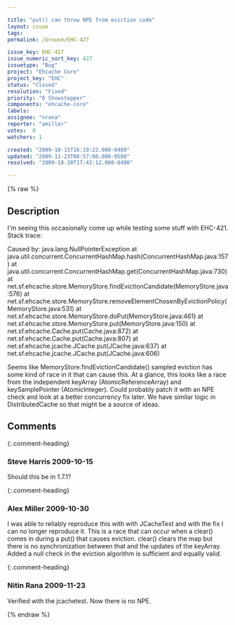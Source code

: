 ```yaml
---

title: "put() can throw NPE from eviction code"
layout: issue
tags: 
permalink: /browse/EHC-427

issue_key: EHC-427
issue_numeric_sort_key: 427
issuetype: "Bug"
project: "Ehcache Core"
project_key: "EHC"
status: "Closed"
resolution: "Fixed"
priority: "0 Showstopper"
components: "ehcache-core"
labels: 
assignee: "nrana"
reporter: "amiller"
votes:  0
watchers: 1

created: "2009-10-15T16:19:22.000-0400"
updated: "2009-11-23T08:57:06.000-0500"
resolved: "2009-10-30T17:42:12.000-0400"

---
```




{% raw %}



## Description

<div markdown="1" class="description">

I'm seeing this occasionally come up while testing some stuff with EHC-421.  Stack trace:

Caused by: java.lang.NullPointerException
	at java.util.concurrent.ConcurrentHashMap.hash(ConcurrentHashMap.java:157)
	at java.util.concurrent.ConcurrentHashMap.get(ConcurrentHashMap.java:730)
	at net.sf.ehcache.store.MemoryStore.findEvictionCandidate(MemoryStore.java:576)
	at net.sf.ehcache.store.MemoryStore.removeElementChosenByEvictionPolicy(MemoryStore.java:531)
	at net.sf.ehcache.store.MemoryStore.doPut(MemoryStore.java:461)
	at net.sf.ehcache.store.MemoryStore.put(MemoryStore.java:150)
	at net.sf.ehcache.Cache.put(Cache.java:872)
	at net.sf.ehcache.Cache.put(Cache.java:807)
	at net.sf.ehcache.jcache.JCache.put(JCache.java:637)
	at net.sf.ehcache.jcache.JCache.put(JCache.java:606)

Seems like MemoryStore.findEvictionCandidate() sampled eviction has some kind of race in it that can cause this.  At a glance, this looks like a race from the independent keyArray (AtomicReferenceArray) and keySamplePointer (AtomicInteger).  Could probably patch it with an NPE check and look at a better concurrency fix later.  We have similar logic in DistributedCache so that might be a source of ideas.

</div>

## Comments


{:.comment-heading}
### **Steve Harris** <span class="date">2009-10-15</span>

<div markdown="1" class="comment">

Should this be in 1.7.1?

</div>


{:.comment-heading}
### **Alex Miller** <span class="date">2009-10-30</span>

<div markdown="1" class="comment">

I was able to reliably reproduce this with with JCacheTest and with the fix I can no longer reproduce it.  This is a race that can occur when a clear() comes in during a put() that causes eviction.  clear() clears the map but there is no synchronization between that and the updates of the keyArray.  Added a null check in the eviction algorithm is sufficient and equally valid.

</div>


{:.comment-heading}
### **Nitin Rana** <span class="date">2009-11-23</span>

<div markdown="1" class="comment">

Verified with the jcachetest. Now there is no NPE.

</div>



{% endraw %}
